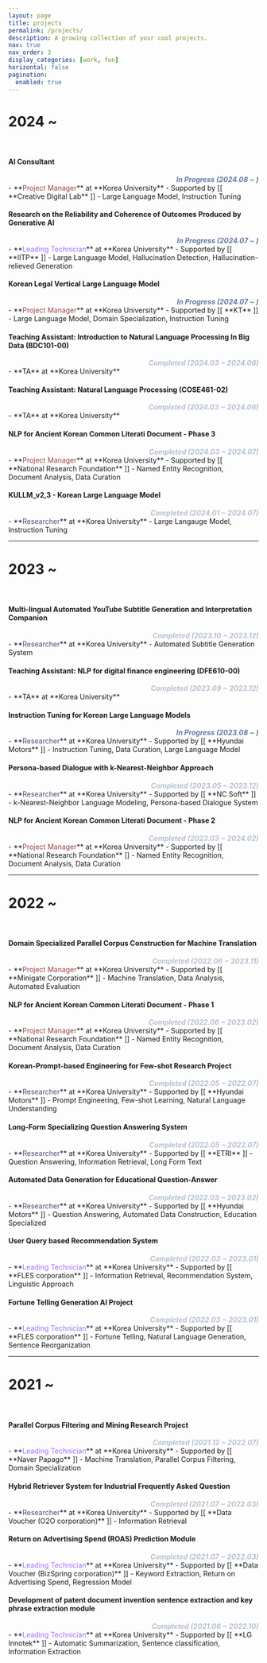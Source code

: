 ```yaml
---
layout: page
title: projects
permalink: /projects/
description: A growing collection of your cool projects.
nav: true
nav_order: 3
display_categories: [work, fun]
horizontal: false
pagination:
  enabled: true
---
```


<!-- pages/projects_prev.md -->

<div class="projects">

# **2024 ~**
<br>

#### **AI Consultant**
<div style="color:#637A9F; text-align:right; font-weight:bold; font-style:italic;">In Progress (2024.08 ~ )</div>
- **<span style="color:#9B4444">Project Manager</span>** at **Korea University**
- Supported by [[ **Creative Digital Lab** ]]
- Large Language Model, Instruction Tuning

#### **Research on the Reliability and Coherence of Outcomes Produced by Generative AI**
<div style="color:#637A9F; text-align:right; font-weight:bold; font-style:italic;">In Progress (2024.07 ~ )</div>
- **<span style="color:#9F70FD">Leading Technician</span>** at **Korea University**
- Supported by [[ **IITP** ]]
- Large Language Model, Hallucination Detection, Hallucination-relieved Generation

#### **Korean Legal Vertical Large Language Model**
<div style="color:#637A9F; text-align:right; font-weight:bold; font-style:italic;">In Progress (2024.07 ~ )</div>
- **<span style="color:#9B4444">Project Manager</span>** at **Korea University**
- Supported by [[ **KT** ]]
- Large Language Model, Domain Specialization, Instruction Tuning

#### **Teaching Assistant: Introduction to Natural Language Processing In Big Data (BDC101-00)**
<div style="color:#B5C0D0; text-align:right; font-weight:bold; font-style:italic;">Completed (2024.03 ~ 2024.06)</div>
- **TA** at **Korea University**

#### **Teaching Assistant: Natural Language Processing (COSE461-02)**
<div style="color:#B5C0D0; text-align:right; font-weight:bold; font-style:italic;">Completed (2024.03 ~ 2024.06)</div>
- **TA** at **Korea University**

#### **NLP for Ancient Korean Common Literati Document - Phase 3**
<div style="color:#B5C0D0; text-align:right; font-weight:bold; font-style:italic;">Completed (2024.03 ~ 2024.07)</div>
- **<span style="color:#9B4444">Project Manager</span>** at **Korea University**
- Supported by [[ **National Research Foundation** ]]
- Named Entity Recognition, Document Analysis, Data Curation

#### **KULLM_v2,3 - Korean Large Language Model**
<div style="color:#B5C0D0; text-align:right; font-weight:bold; font-style:italic;">Completed (2024.01 ~ 2024.07)</div>
- **<span style="color:#474F7A">Researcher</span>** at **Korea University**
- Large Langauge Model, Instruction Tuning

---
# **2023 ~**
<br>

#### **Multi-lingual Automated YouTube Subtitle Generation and Interpretation Companion**
<div style="color:#B5C0D0; text-align:right; font-weight:bold; font-style:italic;">Completed (2023.10 ~ 2023.12)</div>
- **<span style="color:#474F7A">Researcher</span>** at **Korea University**
- Automated Subtitle Generation System

#### **Teaching Assistant: NLP for digital finance engineering (DFE610-00)**
<div style="color:#B5C0D0; text-align:right; font-weight:bold; font-style:italic;">Completed (2023.09 ~ 2023.12)</div>
- **TA** at **Korea University**

#### **Instruction Tuning for Korean Large Language Models**
<div style="color:#637A9F; text-align:right; font-weight:bold; font-style:italic;">In Progress (2023.08 ~ )</div>
- **<span style="color:#474F7A">Researcher</span>** at **Korea University**
- Supported by [[ **Hyundai Motors** ]]
- Instruction Tuning, Data Curation, Large Language Model

#### **Persona-based Dialogue with k-Nearest-Neighbor Approach**
<div style="color:#B5C0D0; text-align:right; font-weight:bold; font-style:italic;">Completed (2023.05 ~ 2023.12)</div>
- **<span style="color:#474F7A">Researcher</span>** at **Korea University**
- Supported by [[ **NC Soft** ]]
- k-Nearest-Neighbor Language Modeling, Persona-based Dialogue System

#### **NLP for Ancient Korean Common Literati Document - Phase 2**
<div style="color:#B5C0D0; text-align:right; font-weight:bold; font-style:italic;">Completed (2023.03 ~ 2024.02)</div>
- **<span style="color:#9B4444">Project Manager</span>** at **Korea University**
- Supported by [[ **National Research Foundation** ]]
- Named Entity Recognition, Document Analysis, Data Curation

---
# **2022 ~**
<br>

#### **Domain Specialized Parallel Corpus Construction for Machine Translation**
<div style="color:#B5C0D0; text-align:right; font-weight:bold; font-style:italic;">Completed (2022.06 ~ 2023.11)</div>
- **<span style="color:#9B4444">Project Manager</span>** at **Korea University**
- Supported by [[ **Minigate Corporation** ]]
- Machine Translation, Data Analysis, Automated Evaluation

#### **NLP for Ancient Korean Common Literati Document - Phase 1**
<div style="color:#B5C0D0; text-align:right; font-weight:bold; font-style:italic;">Completed (2022.06 ~ 2023.02)</div>
- **<span style="color:#9B4444">Project Manager</span>** at **Korea University**
- Supported by [[ **National Research Foundation** ]]
- Named Entity Recognition, Document Analysis, Data Curation

#### **Korean-Prompt-based Engineering for Few-shot Research Project**
<div style="color:#B5C0D0; text-align:right; font-weight:bold; font-style:italic;">Completed (2022.05 ~ 2022.07)</div>
- **<span style="color:#474F7A">Researcher</span>** at **Korea University**
- Supported by [[ **Hyundai Motors** ]]
- Prompt Engineering, Few-shot Learning, Natural Language Understanding

#### **Long-Form Specializing Question Answering System**
<div style="color:#B5C0D0; text-align:right; font-weight:bold; font-style:italic;">Completed (2022.05 ~ 2022.07)</div>
- **<span style="color:#474F7A">Researcher</span>** at **Korea University**
- Supported by [[ **ETRI** ]]
- Question Answering, Information Retrieval, Long Form Text

#### **Automated Data Generation for Educational Question-Answer**
<div style="color:#B5C0D0; text-align:right; font-weight:bold; font-style:italic;">Completed (2022.03 ~ 2023.02)</div>
- **<span style="color:#474F7A">Researcher</span>** at **Korea University**
- Supported by [[ **Hyundai Motors** ]]
- Question Answering, Automated Data Construction, Education Specialized

#### **User Query based Recommendation System**
<div style="color:#B5C0D0; text-align:right; font-weight:bold; font-style:italic;">Completed (2022.03 ~ 2023.01)</div>
- **<span style="color:#9F70FD">Leading Technician</span>** at **Korea University**
- Supported by [[ **FLES corporation** ]]
- Information Retrieval, Recommendation System, Linguistic Approach

#### **Fortune Telling Generation AI Project**
<div style="color:#B5C0D0; text-align:right; font-weight:bold; font-style:italic;">Completed (2022.03 ~ 2023.01)</div>
- **<span style="color:#9F70FD">Leading Technician</span>** at **Korea University**
- Supported by [[ **FLES corporation** ]]
- Fortune Telling, Natural Language Generation, Sentence Reorganization

---
# **2021 ~**
<br>

#### **Parallel Corpus Filtering and Mining Research Project**
<div style="color:#B5C0D0; text-align:right; font-weight:bold; font-style:italic;">Completed (2021.12 ~ 2022.07)</div>
- **<span style="color:#9F70FD">Leading Technician</span>** at **Korea University**
- Supported by [[ **Naver Papago** ]]
- Machine Translation, Parallel Corpus Filtering, Domain Specialization

#### **Hybrid Retriever System for Industrial Frequently Asked Question**
<div style="color:#B5C0D0; text-align:right; font-weight:bold; font-style:italic;">Completed (2021.07 ~ 2022.03)</div>
- **<span style="color:#474F7A">Researcher</span>** at **Korea University**
- Supported by [[ **Data Voucher (O2O corporation)** ]]
- Information Retrieval

#### **Return on Advertising Spend (ROAS) Prediction Module**
<div style="color:#B5C0D0; text-align:right; font-weight:bold; font-style:italic;">Completed (2021.07 ~ 2022.03)</div>
- **<span style="color:#9F70FD">Leading Technician</span>** at **Korea University**
- Supported by [[ **Data Voucher (BizSpring corporation)** ]]
- Keyword Extraction, Return on Advertising Spend, Regression Model

#### **Development of patent document invention sentence extraction and key phrase extraction module**
<div style="color:#B5C0D0; text-align:right; font-weight:bold; font-style:italic;">Completed (2021.06 ~ 2022.10)</div>
- **<span style="color:#9F70FD">Leading Technician</span>** at **Korea University**
- Supported by [[ **LG Innotek** ]]
- Automatic Summarization, Sentence classification, Information Extraction

</div>

[//]: # (---)

[//]: # (# **2020 ~**)

[//]: # (<br>)

[//]: # ()
[//]: # (#### **Security Domain Specialized Neural Machine Translation**)

[//]: # (<div style="color:#B5C0D0; text-align:right; font-weight:bold; font-style:italic;">Completed &#40;2020.05 ~ 2020.07&#41;</div>)

[//]: # (- **<span style="color:#474F7A">Researcher</span>** at **Korea University**)

[//]: # (- Supported by [[ **National Security Research Institute** ]])

[//]: # (- Machine Translation, Domain Specialization, Low Resource Setting)


